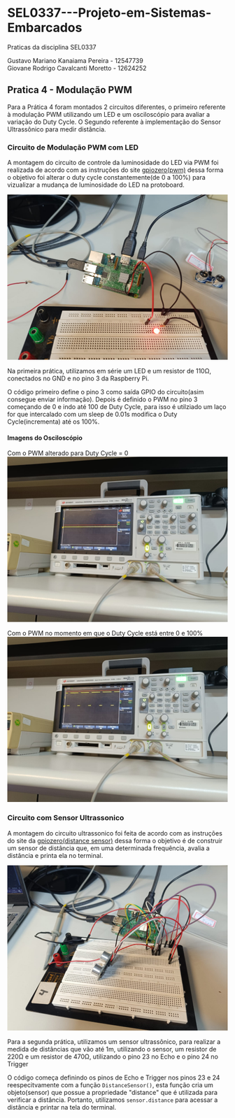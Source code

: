 # SEL0337---Projeto-em-Sistemas-Embarcados

Praticas da disciplina SEL0337

Gustavo Mariano Kanaiama Pereira - 12547739<br/>
Giovane Rodrigo Cavalcanti Moretto - 12624252

## Pratica 4 - Modulação PWM

Para a Prática 4 foram montados 2 circuitos diferentes, o primeiro referente à modulação PWM utilizando um LED e um osciloscópio para avaliar a variação do Duty Cycle. O Segundo referente à implementação do Sensor Ultrassônico para medir distância.

### Circuito de Modulação PWM com LED

A montagem do circuito de controle da luminosidade do LED via PWM foi realizada de acordo com as instruções do site [gpiozero(pwm)](https://gpiozero.readthedocs.io/en/stable/migrating_from_rpigpio.html) dessa forma o objetivo foi alterar o duty cycle constantemente(de 0 a 100%) para vizualizar a mudança de luminosidade do LED na protoboard.

![montagem_pwm_LED](Pratica_4/images/Montagem_pwm.jpeg "montagem_pwm_LED")

Na primeira prática, utilizamos em série um LED e um resistor de 110Ω, conectados no GND e no pino 3 da Raspberry Pi.

O código primeiro define o pino 3 como saída GPIO do circuito(asim consegue enviar informação). Depois é definido o PWM no pino 3 começando de 0 e indo até 100 de Duty Cycle, para isso é utilziado um laço for que intercalado com um sleep de 0.01s modifica o Duty Cycle(incrementa) até os 100%.

#### Imagens do Osciloscópio

Com o PWM alterado para Duty Cycle = 0
![PWM_0](Pratica_4/images/PWM_0.jpeg "PWM_0")

Com o PWM no momento em que o Duty Cycle está entre 0 e 100%
![PWM_1](Pratica_4/images/PWM_1.jpeg "PWM_1")

### Circuito com Sensor Ultrassonico

A montagem do circuito ultrassonico foi feita de acordo com as instruções do site da [gpiozero(distance sensor)](https://gpiozero.readthedocs.io/en/stable/recipes.html?highlight=distance%20sensor#distance-sensor) dessa forma o objetivo é de construir um sensor de distância que, em uma determinada frequência, avalia a distância e printa ela no terminal.

![montagem_ultrassonico](Pratica_4/images/Montagem_ultrasonico.jpeg "montagem_ultrassonico")

Para a segunda prática, utilizamos um sensor ultrassônico, para realizar a medida de distâncias que vão até 1m, utilizando o sensor, um resistor de 220Ω e um resistor de 470Ω, utilizando o pino 23 no Echo e o pino 24 no Trigger

O código começa definindo os pinos de Echo e Trigger nos pinos 23 e 24 reespecitvamente com a função `DistanceSensor()`, esta função cria um objeto(sensor) que possue a propriedade "distance" que é utilizada para verificar a distância. Portanto, utilizamos `sensor.distance` para acessar a distância e printar na tela do terminal.
